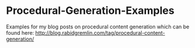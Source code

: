 # Procedural-Generation-Examples
Examples for my blog posts on procedural content generation which can be found here: http://blog.rabidgremlin.com/tag/procedural-content-generation/
